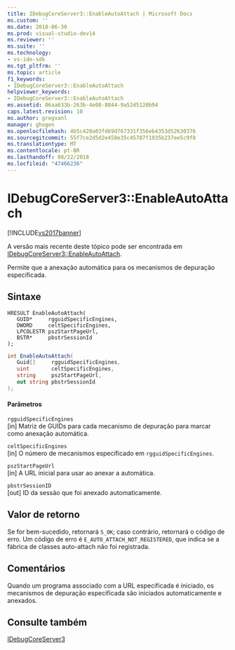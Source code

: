 ```yaml
---
title: IDebugCoreServer3::EnableAutoAttach | Microsoft Docs
ms.custom: ''
ms.date: 2018-06-30
ms.prod: visual-studio-dev14
ms.reviewer: ''
ms.suite: ''
ms.technology:
- vs-ide-sdk
ms.tgt_pltfrm: ''
ms.topic: article
f1_keywords:
- IDebugCoreServer3::EnableAutoAttach
helpviewer_keywords:
- IDebugCoreServer3::EnableAutoAttach
ms.assetid: 06aa633b-263b-4e08-8844-9a52d5120b94
caps.latest.revision: 10
ms.author: gregvanl
manager: ghogen
ms.openlocfilehash: 4b5c420a03fd69d767331f356eb4353d52630376
ms.sourcegitcommit: 55f7ce2d5d2e458e35c45787f1935b237ee5c9f8
ms.translationtype: MT
ms.contentlocale: pt-BR
ms.lasthandoff: 08/22/2018
ms.locfileid: "47466236"
---
```

# <a name="idebugcoreserver3enableautoattach"></a>IDebugCoreServer3::EnableAutoAttach
[!INCLUDE[vs2017banner](../../../includes/vs2017banner.md)]

A versão mais recente deste tópico pode ser encontrada em [IDebugCoreServer3::EnableAutoAttach](https://docs.microsoft.com/visualstudio/extensibility/debugger/reference/idebugcoreserver3-enableautoattach).  
  
Permite que a anexação automática para os mecanismos de depuração especificada.  
  
## <a name="syntax"></a>Sintaxe  
  
```cpp#  
HRESULT EnableAutoAttach(  
   GUID*     rgguidSpecificEngines,  
   DWORD     celtSpecificEngines,  
   LPCOLESTR pszStartPageUrl,  
   BSTR*     pbstrSessionId  
);  
```  
  
```csharp  
int EnableAutoAttach(  
   Guid[]     rgguidSpecificEngines,  
   uint       celtSpecificEngines,  
   string     pszStartPageUrl,  
   out string pbstrSessionId  
);  
```  
  
#### <a name="parameters"></a>Parâmetros  
 `rgguidSpecificEngines`  
 [in] Matriz de GUIDs para cada mecanismo de depuração para marcar como anexação automática.  
  
 `celtSpecificEngines`  
 [in] O número de mecanismos especificado em `rgguidSpecificEngines`.  
  
 `pszStartPageUrl`  
 [in] A URL inicial para usar ao anexar a automática.  
  
 `pbstrSessionID`  
 [out] ID da sessão que foi anexado automaticamente.  
  
## <a name="return-value"></a>Valor de retorno  
 Se for bem-sucedido, retornará `S_OK`; caso contrário, retornará o código de erro. Um código de erro é `E_AUTO_ATTACH_NOT_REGISTERED`, que indica se a fábrica de classes auto-attach não foi registrada.  
  
## <a name="remarks"></a>Comentários  
 Quando um programa associado com a URL especificada é iniciado, os mecanismos de depuração especificada são iniciados automaticamente e anexados.  
  
## <a name="see-also"></a>Consulte também  
 [IDebugCoreServer3](../../../extensibility/debugger/reference/idebugcoreserver3.md)

